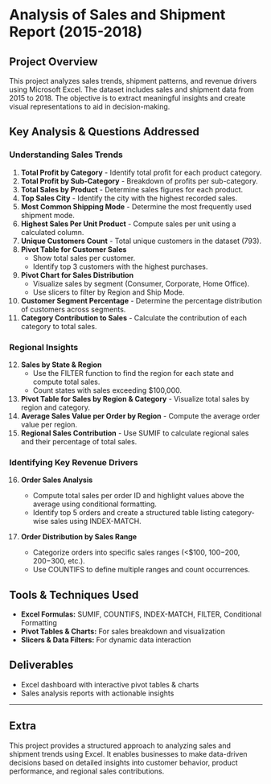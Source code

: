 # Analysis of Sales and Shipment Report (2015-2018)

## Project Overview
This project analyzes sales trends, shipment patterns, and revenue drivers using Microsoft Excel. The dataset includes sales and shipment data from 2015 to 2018. The objective is to extract meaningful insights and create visual representations to aid in decision-making.

## Key Analysis & Questions Addressed

### Understanding Sales Trends
1. **Total Profit by Category** - Identify total profit for each product category.
2. **Total Profit by Sub-Category** - Breakdown of profits per sub-category.
3. **Total Sales by Product** - Determine sales figures for each product.
4. **Top Sales City** - Identify the city with the highest recorded sales.
5. **Most Common Shipping Mode** - Determine the most frequently used shipment mode.
6. **Highest Sales Per Unit Product** - Compute sales per unit using a calculated column.
7. **Unique Customers Count** - Total unique customers in the dataset (793).
8. **Pivot Table for Customer Sales**
   - Show total sales per customer.
   - Identify top 3 customers with the highest purchases.
9. **Pivot Chart for Sales Distribution**
   - Visualize sales by segment (Consumer, Corporate, Home Office).
   - Use slicers to filter by Region and Ship Mode.
10. **Customer Segment Percentage** - Determine the percentage distribution of customers across segments.
11. **Category Contribution to Sales** - Calculate the contribution of each category to total sales.

### Regional Insights
12. **Sales by State & Region**
    - Use the FILTER function to find the region for each state and compute total sales.
    - Count states with sales exceeding $100,000.
13. **Pivot Table for Sales by Region & Category** - Visualize total sales by region and category.
14. **Average Sales Value per Order by Region** - Compute the average order value per region.
15. **Regional Sales Contribution** - Use SUMIF to calculate regional sales and their percentage of total sales.

### Identifying Key Revenue Drivers
16. **Order Sales Analysis**
    - Compute total sales per order ID and highlight values above the average using conditional formatting.
    - Identify top 5 orders and create a structured table listing category-wise sales using INDEX-MATCH.

17. **Order Distribution by Sales Range**
    - Categorize orders into specific sales ranges (<$100, $100-$200, $200-$300, etc.).
    - Use COUNTIFS to define multiple ranges and count occurrences.

## Tools & Techniques Used
- **Excel Formulas:** SUMIF, COUNTIFS, INDEX-MATCH, FILTER, Conditional Formatting
- **Pivot Tables & Charts:** For sales breakdown and visualization
- **Slicers & Data Filters:** For dynamic data interaction

## Deliverables
- Excel dashboard with interactive pivot tables & charts
- Sales analysis reports with actionable insights

---
## Extra
This project provides a structured approach to analyzing sales and shipment trends using Excel. It enables businesses to make data-driven decisions based on detailed insights into customer behavior, product performance, and regional sales contributions.


